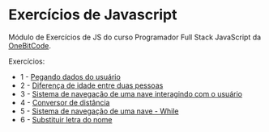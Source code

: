 # Exercícios de Javascript

Módulo de Exercícios de JS do curso Programador Full Stack JavaScript da [OneBitCode](https://pages.onebitcode.com/).

Exercícios:

- 1 - [Pegando dados do usuário](https://github.com/maisafolgueral/exercises-javascript/tree/main/get-user-data)
- 2 - [Diferença de idade entre duas pessoas](https://github.com/maisafolgueral/exercises-javascript/tree/main/difference-age)
- 3 - [Sistema de navegação de uma nave interagindo com o usuário](https://github.com/maisafolgueral/exercises-javascript/tree/main/ship-system)
- 4 - [Conversor de distância](https://github.com/maisafolgueral/exercises-javascript/tree/main/distance-conversion)
- 5 - [Sistema de navegação de uma nave - While](https://github.com/maisafolgueral/exercises-javascript/tree/main/ship-system-while)
- 6 - [Substituir letra do nome](https://github.com/maisafolgueral/exercises-javascript/tree/main/replace-letter)
